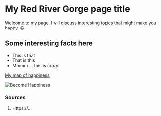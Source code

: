 <!-- Heading 1 -->
# My Red River Gorge page title

<!-- First paragraph -->
Welcome to my page. I will discuss interesting topics that might make you happy. 😃

<!-- Heading 2 -->
## Some interesting facts here

<!-- Ordered list -->
* This is that
* That is this
* Mmmm ... this is crazy!

<!-- Link to web page -->
[My map of happiness](https://ourworldindata.org/grapher/happiness-cantril-ladder)

<!-- Display PNG image from a different server. Notice the exclamation mark ! -->
![Become Happiness](https://imgs.xkcd.com/comics/focus_knob.png)

<!-- 
    This is a comment. The above line grabs a PNG from a URL and will display it as an image. The "Become Happy" text inside the brackets is called an Alt property and is used in case the image is corrupted or for browsers that don't display images (they exist). 
-->

<!-- Heading 3 -->
### Sources
1. Https://...